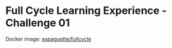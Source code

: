 # Full Cycle Learning Experience - Challenge 01

Docker image: [espaguette/fullcycle]

[espaguette/fullcycle]: <https://hub.docker.com/r/espaguette/fullcycle>